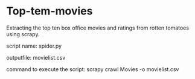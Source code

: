 # Top-tem-movies
Extracting the top ten box office movies and ratings from rotten tomatoes using scrapy.

script name: spider.py


outputfile: movielist.csv


command to execute the script: scrapy crawl Movies -o movielist.csv
